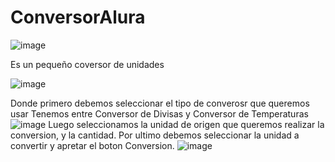 # ConversorAlura
![image](https://github.com/criscerdan/ConversorAlura/assets/108498876/6e7da63e-90a5-432c-ab77-646620ee23c4)

Es un pequeño coversor de unidades 


![image](https://github.com/criscerdan/ConversorAlura/assets/108498876/5dfc8628-df3c-4367-b8fa-507a3f5f414c)


Donde primero debemos seleccionar el tipo de converosr que queremos usar
Tenemos entre Conversor de Divisas y Conversor de Temperaturas
![image](https://github.com/criscerdan/ConversorAlura/assets/108498876/fbc9a7f4-7731-4a8f-ad91-fa206e212146)
Luego seleccionamos la unidad de origen que queremos realizar la conversion, y la cantidad.
Por ultimo debemos seleccionar la unidad a convertir y apretar el boton Conversion.
![image](https://github.com/criscerdan/ConversorAlura/assets/108498876/63ad2cf5-b88e-4e0c-b7af-e5a7b84b9a0c)
